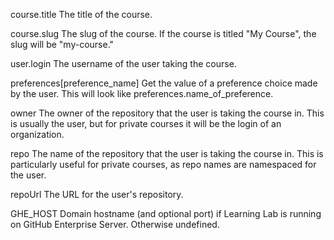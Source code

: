 course.title 	The title of the course.

course.slug 	The slug of the course. If the course is titled "My Course", the slug will be "my-course."

user.login 	The username of the user taking the course.

preferences[preference_name] 	Get the value of a preference choice made by the user. This will look like preferences.name_of_preference.

owner 	The owner of the repository that the user is taking the course in. This is usually the user, but for private courses it will be the login of an organization.

repo 	The name of the repository that the user is taking the course in. This is particularly useful for private courses, as repo names are namespaced for the user.

repoUrl 	The URL for the user's repository.

GHE_HOST 	Domain hostname (and optional port) if Learning Lab is running on GitHub Enterprise Server. Otherwise undefined.
